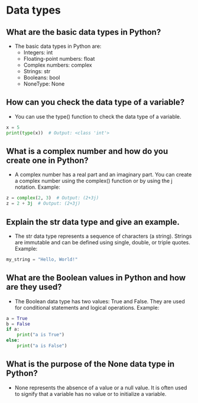 
# Data types

## What are the basic data types in Python?
- The basic data types in Python are:
    - Integers: int 
    - Floating-point numbers: float 
    - Complex numbers: complex 
    - Strings: str 
    - Booleans: bool 
    - NoneType: None

## How can you check the data type of a variable?
- You can use the type() function to check the data type of a variable. 
``` python
x = 5
print(type(x))  # Output: <class 'int'>
```

## What is a complex number and how do you create one in Python?
- A complex number has a real part and an imaginary part. You can create a complex number using the complex() function or by using the j notation. Example:
``` python
z = complex(2, 3)  # Output: (2+3j)
z = 2 + 3j  # Output: (2+3j)
```

## Explain the str data type and give an example.
- The str data type represents a sequence of characters (a string). Strings are immutable and can be defined using single, double, or triple quotes. Example:
``` python
my_string = "Hello, World!"
```

## What are the Boolean values in Python and how are they used?
- The Boolean data type has two values: True and False. They are used for conditional statements and logical operations. Example:
``` python
a = True
b = False
if a:
    print("a is True")
else:
    print("a is False")
```

## What is the purpose of the None data type in Python?
- None represents the absence of a value or a null value. It is often used to signify that a variable has no value or to initialize a variable.